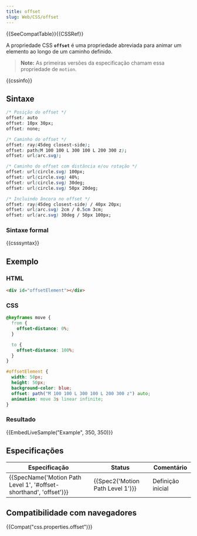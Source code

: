 ```yaml
---
title: offset
slug: Web/CSS/offset
---
```

{{SeeCompatTable}}{{CSSRef}}

A propriedade CSS **`offset`** é uma propriedade abreviada para animar um elemento ao longo de um caminho definido.

> **Note:** As primeiras versões da especificação chamam essa propriedade de `motion`.

{{cssinfo}}

## Sintaxe

```css
/* Posição do offset */
offset: auto
offset: 10px 30px;
offset: none;

/* Caminho do offset */
offset: ray(45deg closest-side);
offset: path(M 100 100 L 300 100 L 200 300 z);
offset: url(arc.svg);

/* Caminho do offset com distância e/ou rotação */
offset: url(circle.svg) 100px;
offset: url(circle.svg) 40%;
offset: url(circle.svg) 30deg;
offset: url(circle.svg) 50px 20deg;

/* Incluindo âncora no offset */
offset: ray(45deg closest-side) / 40px 20px;
offset: url(arc.svg) 2cm / 0.5cm 3cm;
offset: url(arc.svg) 30deg / 50px 100px;
```

### Sintaxe formal

{{csssyntax}}

## Exemplo

### HTML

```html
<div id="offsetElement"></div>
```

### CSS

```css
@keyframes move {
  from {
    offset-distance: 0%;
  }

  to {
    offset-distance: 100%;
  }
}

#offsetElement {
  width: 50px;
  height: 50px;
  background-color: blue;
  offset: path("M 100 100 L 300 100 L 200 300 z") auto;
  animation: move 3s linear infinite;
}
```

### Resultado

{{EmbedLiveSample("Example", 350, 350)}}

## Especificações

| Especificação                                                                            | Status                                       | Comentário        |
| ---------------------------------------------------------------------------------------- | -------------------------------------------- | ----------------- |
| {{SpecName('Motion Path Level 1', '#offset-shorthand', 'offset')}} | {{Spec2('Motion Path Level 1')}} | Definição inicial |

## Compatibilidade com navegadores

{{Compat("css.properties.offset")}}
